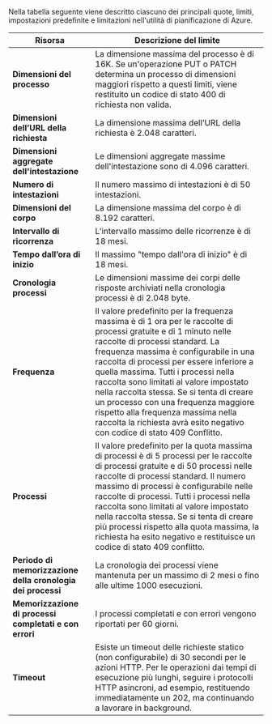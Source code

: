 Nella tabella seguente viene descritto ciascuno dei principali quote, limiti, impostazioni predefinite e limitazioni nell'utilità di pianificazione di Azure.

|Risorsa|Descrizione del limite|
|---|---|
|**Dimensioni del processo**|La dimensione massima del processo è di 16K. Se un'operazione PUT o PATCH determina un processo di dimensioni maggiori rispetto a questi limiti, viene restituito un codice di stato 400 di richiesta non valida.|
|**Dimensioni dell’URL della richiesta**|La dimensione massima dell’URL della richiesta è 2.048 caratteri.|
|**Dimensioni aggregate dell'intestazione**|Le dimensioni aggregate massime dell'intestazione sono di 4.096 caratteri.|
|**Numero di intestazioni**|Il numero massimo di intestazioni è di 50 intestazioni.|
|**Dimensioni del corpo**|La dimensione massima del corpo è di 8.192 caratteri.|
|**Intervallo di ricorrenza**|L’intervallo massimo delle ricorrenze è di 18 mesi.|
|**Tempo dall’ora di inizio**|Il massimo "tempo dall'ora di inizio" è di 18 mesi.|
|**Cronologia processi**|Le dimensioni massime dei corpi delle risposte archiviati nella cronologia processi è di 2.048 byte.|
|**Frequenza**|Il valore predefinito per la frequenza massima è di 1 ora per le raccolte di processi gratuite e di 1 minuto nelle raccolte di processi standard. La frequenza massima è configurabile in una raccolta di processi per essere inferiore a quella massima. Tutti i processi nella raccolta sono limitati al valore impostato nella raccolta stessa. Se si tenta di creare un processo con una frequenza maggiore rispetto alla frequenza massima nella raccolta la richiesta avrà esito negativo con codice di stato 409 Conflitto.|
|**Processi**|Il valore predefinito per la quota massima di processi è di 5 processi per le raccolte di processi gratuite e di 50 processi nelle raccolte di processi standard. Il numero massimo di processi è configurabile nelle raccolte di processi. Tutti i processi nella raccolta sono limitati al valore impostato nella raccolta stessa. Se si tenta di creare più processi rispetto alla quota massima, la richiesta ha esito negativo e restituisce un codice di stato 409 conflitto.|
|**Periodo di memorizzazione della cronologia dei processi**|La cronologia dei processi viene mantenuta per un massimo di 2 mesi o fino alle ultime 1000 esecuzioni.|
|**Memorizzazione di processi completati e con errori**|I processi completati e con errori vengono riportati per 60 giorni.|
|**Timeout**|Esiste un timeout delle richieste statico (non configurabile) di 30 secondi per le azioni HTTP. Per le operazioni dai tempi di esecuzione più lunghi, seguire i protocolli HTTP asincroni, ad esempio, restituendo immediatamente un 202, ma continuando a lavorare in background.|

<!---HONumber=Oct15_HO3-->